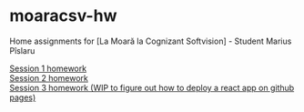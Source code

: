 # moaracsv-hw

Home assignments for [La Moară la Cognizant Softvision] - Student Marius Pîslaru

<a href="https://mremusp.github.io/moaracsv-hw/course-one/" target="_blank">Session 1 homework</a>
<br>
<a href="https://mremusp.github.io/moaracsv-hw/course-two/" target="_blank">Session 2 homework</a>
<br>
<a href="https://mremusp.github.io/moaracsv-hw/course-three" target="_blank">Session 3 homework (WIP to figure out how to deploy a react app on github pages)</a>
